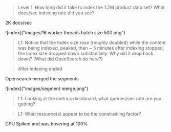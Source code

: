 > Level 1: How long did it take to index the 1.2M product data set? What docs/sec indexing rate did you see?

2K docs/sec

![index]("images/16 worker threads batch size 500.png")

> L1: Notice that the Index size rose (roughly doubled) while the content was being indexed, peaked, then ~ 5 minutes after indexing stopped, the index size dropped down substantially. Why did it drop back down? (What did OpenSearch do here?)

> After indexing ended

Opensearch merged the segments

![index]("images/segment merge.png")

> L1: Looking at the metrics dashboard, what queries/sec rate are you getting?


> L1: What resource(s) appear to be the constraining factor?

CPU Spiked and was hovering at 100%

